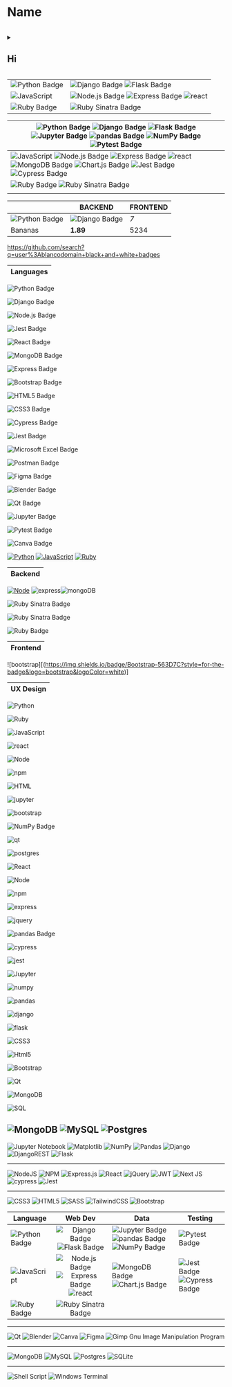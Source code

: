 # Name

```

```

<details><summary><h2> Hi</h2> </summary>
<p>

#### We can hide anything, even code!

```ruby
   puts "Hello World"
```

</p>
</details>


	
|   |                                             |
|--------------|------------|
| ![Python Badge](https://img.shields.io/badge/Python-black?logo=python&logoColor=fff&style=for-the-badge) | ![Django Badge](https://img.shields.io/badge/Django-black?logo=django&logoColor=fff&style=for-the-badge)      ![Flask Badge](https://img.shields.io/badge/Flask-black?logo=flask&logoColor=fff&style=for-the-badge) | ![Jupyter Badge](https://img.shields.io/badge/Jupyter-black?logo=jupyter&logoColor=fff&style=for-the-badge) ![pandas Badge](https://img.shields.io/badge/pandas-black?logo=pandas&logoColor=fff&style=for-the-badge) ![NumPy Badge](https://img.shields.io/badge/NumPy-black?logo=numpy&logoColor=fff&style=for-the-badge) |![Pytest Badge](https://img.shields.io/badge/Pytest-black?logo=pytest&logoColor=fff&style=for-the-badge)
|  ![JavaScript](https://img.shields.io/badge/-JavaScript-000000?style=for-the-badge&logo=javascript&logoColor=white&style=flat-square)            | ![Node.js Badge](https://img.shields.io/badge/Node.js-black?logo=nodedotjs&logoColor=fff&style=for-the-badge)    ![Express Badge](https://img.shields.io/badge/Express-000?logo=express&logoColor=fff&style=for-the-badge)    ![react](https://img.shields.io/badge/-React-000000?style=for-the-badge&logo=react&logoColor=white&style=flat-square)     |  ![MongoDB Badge](https://img.shields.io/badge/MongoDB-47A248?logo=mongodb&logoColor=fff&style=flat-square) ![Chart.js Badge](https://img.shields.io/badge/Chart.js-FF6384?logo=chartdotjs&logoColor=fff&style=flat-square)             |  ![Jest Badge](https://img.shields.io/badge/Jest-C21325?logo=jest&logoColor=fff&style=flat-square)   ![Cypress Badge](https://img.shields.io/badge/Cypress-17202C?logo=cypress&logoColor=fff&style=flat-square)      |  
| ![Ruby Badge](https://img.shields.io/badge/Ruby-CC342D?logo=ruby&logoColor=fff&style=for-the-badge)             | ![Ruby Sinatra Badge](https://img.shields.io/badge/Ruby%20Sinatra-000?logo=rubysinatra&logoColor=fff&style=for-the-badge)          |        |             | 

|  ![Python Badge](https://img.shields.io/badge/Python-black?logo=python&logoColor=fff&style=for-the-badge) ![Django Badge](https://img.shields.io/badge/Django-black?logo=django&logoColor=fff&style=for-the-badge)      ![Flask Badge](https://img.shields.io/badge/Flask-black?logo=flask&logoColor=fff&style=for-the-badge) ![Jupyter Badge](https://img.shields.io/badge/Jupyter-black?logo=jupyter&logoColor=fff&style=for-the-badge) ![pandas Badge](https://img.shields.io/badge/pandas-black?logo=pandas&logoColor=fff&style=for-the-badge) ![NumPy Badge](https://img.shields.io/badge/NumPy-black?logo=numpy&logoColor=fff&style=for-the-badge) ![Pytest Badge](https://img.shields.io/badge/Pytest-black?logo=pytest&logoColor=fff&style=for-the-badge)            |
|--------------|
|   ![JavaScript](https://img.shields.io/badge/-JavaScript-000000?style=for-the-badge&logo=javascript&logoColor=white&style=flat-square)           ![Node.js Badge](https://img.shields.io/badge/Node.js-black?logo=nodedotjs&logoColor=fff&style=for-the-badge)    ![Express Badge](https://img.shields.io/badge/Express-000?logo=express&logoColor=fff&style=for-the-badge)    ![react](https://img.shields.io/badge/-React-000000?style=for-the-badge&logo=react&logoColor=white&style=flat-square)      ![MongoDB Badge](https://img.shields.io/badge/MongoDB-47A248?logo=mongodb&logoColor=fff&style=flat-square) ![Chart.js Badge](https://img.shields.io/badge/Chart.js-FF6384?logo=chartdotjs&logoColor=fff&style=flat-square)          ![Jest Badge](https://img.shields.io/badge/Jest-C21325?logo=jest&logoColor=fff&style=flat-square)   ![Cypress Badge](https://img.shields.io/badge/Cypress-17202C?logo=cypress&logoColor=fff&style=flat-square)      | 
|![Ruby Badge](https://img.shields.io/badge/Ruby-CC342D?logo=ruby&logoColor=fff&style=for-the-badge) ![Ruby Sinatra Badge](https://img.shields.io/badge/Ruby%20Sinatra-000?logo=rubysinatra&logoColor=fff&style=for-the-badge)  | 
|                                                        |


|         | BACKEND   | FRONTEND
|--------------|-----------|------------|
| ![Python Badge](https://img.shields.io/badge/Python-black?logo=python&logoColor=fff&style=for-the-badge) | ![Django Badge](https://img.shields.io/badge/Django-092E20?logo=django&logoColor=fff&style=flat-square)    | *7*        |
| Bananas      | **1.89**  | 5234       |

https://github.com/search?q=user%3Ablancodomain+black+and+white+badges

| Languages               | 
|-------------------------| 
![Python Badge](https://img.shields.io/badge/Python-black?logo=python&logoColor=fff&style=for-the-badge)

![Django Badge](https://img.shields.io/badge/Django-092E20?logo=django&logoColor=fff&style=flat-square)

![Node.js Badge](https://img.shields.io/badge/Node.js-black?logo=nodedotjs&logoColor=fff&style=flat-square)

![Jest Badge](https://img.shields.io/badge/Jest-black?logo=jest&logoColor=fff&style=for-the-badge)

![React Badge](https://img.shields.io/badge/React-61DAFB?logo=react&logoColor=000&style=flat-square)

![MongoDB Badge](https://img.shields.io/badge/MongoDB-47A248?logo=mongodb&logoColor=fff&style=flat-square)

![Express Badge](https://img.shields.io/badge/Express-000?logo=express&logoColor=fff&style=flat-square)

![Bootstrap Badge](https://img.shields.io/badge/Bootstrap-7952B3?logo=bootstrap&logoColor=fff&style=flat-square)

![HTML5 Badge](https://img.shields.io/badge/HTML5-E34F26?logo=html5&logoColor=fff&style=flat-square)

![CSS3 Badge](https://img.shields.io/badge/CSS3-1572B6?logo=css3&logoColor=fff&style=flat-square)

![Cypress Badge](https://img.shields.io/badge/Cypress-17202C?logo=cypress&logoColor=fff&style=flat-square)

![Jest Badge](https://img.shields.io/badge/Jest-C21325?logo=jest&logoColor=fff&style=flat-square)

![Microsoft Excel Badge](https://img.shields.io/badge/Microsoft%20Excel-217346?logo=microsoftexcel&logoColor=fff&style=flat-square)

![Postman Badge](https://img.shields.io/badge/Postman-FF6C37?logo=postman&logoColor=fff&style=flat-square)

![Figma Badge](https://img.shields.io/badge/Figma-F24E1E?logo=figma&logoColor=fff&style=flat-square)

![Blender Badge](https://img.shields.io/badge/Blender-F5792A?logo=blender&logoColor=fff&style=flat-square)

![Qt Badge](https://img.shields.io/badge/Qt-41CD52?logo=qt&logoColor=fff&style=flat-square)

![Jupyter Badge](https://img.shields.io/badge/Jupyter-F37626?logo=jupyter&logoColor=fff&style=flat-square)

![Pytest Badge](https://img.shields.io/badge/Pytest-0A9EDC?logo=pytest&logoColor=fff&style=flat-square)

![Canva Badge](https://img.shields.io/badge/Canva-00C4CC?logo=canva&logoColor=fff&style=flat-square)

[![Python](https://img.shields.io/badge/python-black?style=flat-square&logo=python&logoColor=white&link=https://github.com/blancodomain/blancodomain/edit/main/README.md)](https://github.com/blancodomain/blancodomain/edit/main/README.md) [![JavaScript](https://img.shields.io/badge/JavaScript-black?style=flat-square&logo=Javascript&logoColor=white&link=https://github.com/blancodomain/blancodomain/edit/main/README.md)](https://github.com/blancodomain/blancodomain/edit/main/README.md) [![Ruby](https://img.shields.io/badge/ruby-black?style=flat-square&logo=ruby&logoColor=white&link=https://github.com/blancodomain/blancodomain/edit/main/README.md)](https://github.com/blancodomain/blancodomain/edit/main/README.md)



| Backend                             | 
|-------------------------------------| 

[![Node](https://img.shields.io/badge/Node-black?style=flat-square&logo=Node.js&logoColor=white&link=https://github.com/blancodomain/blancodomain/edit/main/README.md)](https://github.com/blancodomain/blancodomain/edit/main/README.md) ![express](https://img.shields.io/badge/-express-000000?style=for-the-badge&logo=express&logoColor=white&style=flat-square)![mongoDB](https://img.shields.io/badge/-mongoDB-000000?style=for-the-badge&logo=mongodb&logoColor=white&style=flat-square)

![Ruby Sinatra Badge](https://img.shields.io/badge/Ruby%20Sinatra-000?logo=rubysinatra&logoColor=fff&style=flat)

![Ruby Sinatra Badge](https://img.shields.io/badge/Ruby%20Sinatra-000?logo=rubysinatra&logoColor=fff&style=for-the-badge)


![Ruby Badge](https://img.shields.io/badge/Ruby-CC342D?logo=ruby&logoColor=fff&style=for-the-badge)

| Frontend                          | 
|-------------------------------------| 

![bootstrap][(https://img.shields.io/badge/Bootstrap-563D7C?style=for-the-badge&logo=bootstrap&logoColor=white)]



| UX 	Design                          | 
|-------------------------------------| 

![Python](https://img.shields.io/badge/-Python-000000?style=for-the-badge&logo=python&logoColor=white&style=flat-square)

![Ruby](https://img.shields.io/badge/-Ruby-000000?style=for-the-badge&logo=ruby&logoColor=white&style=flat-square)

![JavaScript](https://img.shields.io/badge/-JavaScript-000000?style=for-the-badge&logo=javascript&logoColor=white&style=flat-square)

![react](https://img.shields.io/badge/-React-000000?style=for-the-badge&logo=react&logoColor=white&style=flat-square)

![Node](https://img.shields.io/badge/-Node-000000?style=for-the-badge&logo=node.js&logoColor=white&style=flat-square)

![npm](https://img.shields.io/badge/-npm-000000?style=for-the-badge&logo=NPM&logoColor=white&style=flat-square)



![HTML](https://img.shields.io/badge/-HTML5-000000?style=for-the-badge&logo=html5&logoColor=white&style=flat-square)

![jupyter](https://img.shields.io/badge/-jupyter-000000?style=for-the-badge&logo=jupyter&logoColor=white&style=flat-square)

![bootstrap](https://img.shields.io/badge/-bootstrap-000000?style=for-the-badge&logo=bootstrap&logoColor=white&style=flat-square)

![NumPy Badge](https://img.shields.io/badge/NumPy-013243?logo=numpy&logoColor=fff&style=flat-square)

![qt](https://img.shields.io/badge/-Qt-000000?style=for-the-badge&logo=qt&logoColor=white&style=flat-square)

![postgres](https://img.shields.io/badge/-postgresql-000000?style=for-the-badge&logo=postgresql&logoColor=white&style=flat-square)

![React](https://img.shields.io/badge/-React-000000?logo=react&logoColor=white&style=flat-square)

![Node](https://img.shields.io/badge/-Node-000000?logo=node.js&style=flat-square)

![npm](https://img.shields.io/badge/-NPM-000000?logo=npm)

![express](https://img.shields.io/badge/-express-000000?logo=express)

![jquery](https://img.shields.io/badge/-jQuery-000000?logo=jquery)

![pandas Badge](https://img.shields.io/badge/pandas-150458?logo=pandas&logoColor=fff&style=flat-square)

![cypress](https://img.shields.io/badge/-Cypress-000000?logo=cypress)

![jest](https://img.shields.io/badge/-Jest-000000?logo=jest)

![Jupyter](https://img.shields.io/badge/-Jupyter-000000?logo=jupyter)

![numpy](https://img.shields.io/badge/-Numpy-000000?logo=numpy)

![pandas](https://img.shields.io/badge/-pandas-000000?logo=pandas)

![django](https://img.shields.io/badge/-django-000000?logo=django)

![flask](https://img.shields.io/badge/-Flask-000000?logo=flask)

![CSS3](https://img.shields.io/badge/-CSS3-000000?logo=CSS3)

![Html5](https://img.shields.io/badge/-HTML5-000000?logo=HTML5)

![Bootstrap](https://img.shields.io/badge/-Bootstrap-000000?logo=Bootstrap)

![Qt](https://img.shields.io/badge/-Qt-000000?logo=qt)

![MongoDB](https://img.shields.io/badge/-MongoDB-000000?logo=Mongodb)

![SQL](https://img.shields.io/badge/-postgresql-000000?logo=postgresql)

![MongoDB](https://img.shields.io/badge/MongoDB-%234ea94b.svg?style=for-the-badge&logo=mongodb&logoColor=white)
![MySQL](https://img.shields.io/badge/mysql-%2300f.svg?style=for-the-badge&logo=mysql&logoColor=white)
![Postgres](https://img.shields.io/badge/postgres-%23316192.svg?style=for-the-badge&logo=postgresql&logoColor=white)
---
![Jupyter Notebook](https://img.shields.io/badge/jupyter-%23FA0F00.svg?style=for-the-badge&logo=jupyter&logoColor=white)
![Matplotlib](https://img.shields.io/badge/Matplotlib-%23ffffff.svg?style=for-the-badge&logo=Matplotlib&logoColor=black)
![NumPy](https://img.shields.io/badge/numpy-%23013243.svg?style=for-the-badge&logo=numpy&logoColor=white&labelColor=black)
![Pandas](https://img.shields.io/badge/pandas-%23150458.svg?style=for-the-badge&logo=pandas&logoColor=white&labelColor=black)
![Django](https://img.shields.io/badge/django-%23092E20.svg?style=for-the-badge&logo=django&logoColor=white&labelColor=black)
![DjangoREST](https://img.shields.io/badge/DJANGO-REST-ff1709?style=for-the-badge&logo=django&logoColor=white&color=gray&labelColor=black)
![Flask](https://img.shields.io/badge/flask-%23000.svg?style=for-the-badge&logo=flask&logoColor=white&labelColor=black)


---
![NodeJS](https://img.shields.io/badge/node.js-6DA55F?style=for-the-badge&logo=node.js&logoColor=white&labelColor=black)
![NPM](https://img.shields.io/badge/NPM-%23CB3837.svg?style=for-the-badge&logo=npm&logoColor=white&labelColor=black)
![Express.js](https://img.shields.io/badge/express.js-%23404d59.svg?style=for-the-badge&logo=express&logoColor=%2361DAFB&labelColor=black)
![React](https://img.shields.io/badge/react-%2320232a.svg?style=for-the-badge&logo=react&logoColor=%2361DAFB&labelColor=black)
![jQuery](https://img.shields.io/badge/jquery-%230769AD.svg?style=for-the-badge&logo=jquery&logoColor=white&labelColor=black)
![JWT](https://img.shields.io/badge/JWT-black?style=for-the-badge&logo=JSON%20web%20tokens)
![Next JS](https://img.shields.io/badge/Next-black?style=for-the-badge&logo=next.js&logoColor=white&labelColor=black)
![cypress](https://img.shields.io/badge/-cypress-%23E5E5E5?style=for-the-badge&logo=cypress&logoColor=058a5e)
![Jest](https://img.shields.io/badge/-jest-%23C21325?style=for-the-badge&logo=jest&logoColor=white)

 --- 
![CSS3](https://img.shields.io/badge/css3-%231572B6.svg?style=for-the-badge&logo=css3&logoColor=white)
![HTML5](https://img.shields.io/badge/html5-%23E34F26.svg?style=for-the-badge&logo=html5&logoColor=white)
![SASS](https://img.shields.io/badge/SASS-hotpink.svg?style=for-the-badge&logo=SASS&logoColor=white)
![TailwindCSS](https://img.shields.io/badge/tailwindcss-%2338B2AC.svg?style=for-the-badge&logo=tailwind-css&logoColor=white)
![Bootstrap](https://img.shields.io/badge/bootstrap-%23563D7C.svg?style=for-the-badge&logo=bootstrap&logoColor=white)

	
| Language     |  Web Dev     | Data | Testing    |
|--------------|:------------:|------------|------------|
| ![Python Badge](https://img.shields.io/badge/Python-black?logo=python&logoColor=fff&style=for-the-badge) | ![Django Badge](https://img.shields.io/badge/Django-black?logo=django&logoColor=fff&style=for-the-badge)      ![Flask Badge](https://img.shields.io/badge/Flask-black?logo=flask&logoColor=fff&style=for-the-badge) | ![Jupyter Badge](https://img.shields.io/badge/Jupyter-black?logo=jupyter&logoColor=fff&style=for-the-badge) ![pandas Badge](https://img.shields.io/badge/pandas-black?logo=pandas&logoColor=fff&style=for-the-badge) ![NumPy Badge](https://img.shields.io/badge/NumPy-black?logo=numpy&logoColor=fff&style=for-the-badge) |![Pytest Badge](https://img.shields.io/badge/Pytest-black?logo=pytest&logoColor=fff&style=for-the-badge)
|  ![JavaScript](https://img.shields.io/badge/-JavaScript-000000?style=for-the-badge&logo=javascript&logoColor=white&style=flat-square)            | ![Node.js Badge](https://img.shields.io/badge/Node.js-black?logo=nodedotjs&logoColor=fff&style=for-the-badge)    ![Express Badge](https://img.shields.io/badge/Express-000?logo=express&logoColor=fff&style=for-the-badge)    ![react](https://img.shields.io/badge/-React-000000?style=for-the-badge&logo=react&logoColor=white&style=flat-square)     |  ![MongoDB Badge](https://img.shields.io/badge/MongoDB-47A248?logo=mongodb&logoColor=fff&style=flat-square) ![Chart.js Badge](https://img.shields.io/badge/Chart.js-FF6384?logo=chartdotjs&logoColor=fff&style=flat-square)             |  ![Jest Badge](https://img.shields.io/badge/Jest-C21325?logo=jest&logoColor=fff&style=flat-square)   ![Cypress Badge](https://img.shields.io/badge/Cypress-17202C?logo=cypress&logoColor=fff&style=flat-square)      |  
| ![Ruby Badge](https://img.shields.io/badge/Ruby-CC342D?logo=ruby&logoColor=fff&style=for-the-badge)             | ![Ruby Sinatra Badge](https://img.shields.io/badge/Ruby%20Sinatra-000?logo=rubysinatra&logoColor=fff&style=for-the-badge)          |        |             | 




---
![Qt](https://img.shields.io/badge/Qt-%23217346.svg?style=for-the-badge&logo=Qt&logoColor=white)
![Blender](https://img.shields.io/badge/blender-%23F5792A.svg?style=for-the-badge&logo=blender&logoColor=white)
![Canva](https://img.shields.io/badge/Canva-%2300C4CC.svg?style=for-the-badge&logo=Canva&logoColor=white)
![Figma](https://img.shields.io/badge/figma-%23F24E1E.svg?style=for-the-badge&logo=figma&logoColor=white)
![Gimp Gnu Image Manipulation Program](https://img.shields.io/badge/Gimp-657D8B?style=for-the-badge&logo=gimp&logoColor=FFFFFF)

---
![MongoDB](https://img.shields.io/badge/MongoDB-%234ea94b.svg?style=for-the-badge&logo=mongodb&logoColor=white)
![MySQL](https://img.shields.io/badge/mysql-%2300f.svg?style=for-the-badge&logo=mysql&logoColor=white)
![Postgres](https://img.shields.io/badge/postgres-%23316192.svg?style=for-the-badge&logo=postgresql&logoColor=white)
![SQLite](https://img.shields.io/badge/sqlite-%2307405e.svg?style=for-the-badge&logo=sqlite&logoColor=white)





  
---

![Shell Script](https://img.shields.io/badge/shell_script-%23121011.svg?style=for-the-badge&logo=gnu-bash&logoColor=white)
![Windows Terminal](https://img.shields.io/badge/Windows%20Terminal-%234D4D4D.svg?style=for-the-badge&logo=windows-terminal&logoColor=white)
